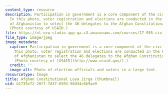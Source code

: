 ```yaml
---
content_type: resource
description: Participation in government is a core component of the civil society.
  In this photo, voter registration and elections are conducted in the Kabul province
  of Afghanistan to select the 46 delegates to the Afghan Constitutional Loya Jirga.
  (Photo courtesy of USAID.)
file: https://ol-ocw-studio-app-qa.s3.amazonaws.com/courses/17-955-civil-society-social-capital-and-the-state-in-comparative-perspective-fall-2004/b1735e7220ff7d37850398d34c6b9ae9_17-955f04-th.jpg
file_type: image/jpeg
image_metadata:
  caption: Participation in government is a core component of the civil society. In
    this photo, voter registration and elections are conducted in the Kabul province
    of Afghanistan to select the 46 delegates to the Afghan Constitutional Loya Jirga.
    (Photo courtesy of [USAID](http://www.usaid.gov/).)
  credit: ''
  image-alt: Photo of election officials and voters in a large tent.
resourcetype: Image
title: Afghan Constitutional Loya Jirga (thumbnail)
uid: b1735e72-20ff-7d37-8503-98d34c6b9ae9
---
```

